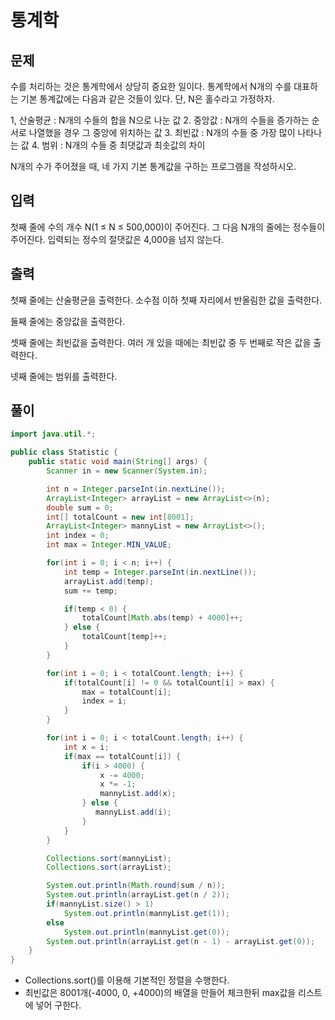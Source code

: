 # 통계학
## 문제
수를 처리하는 것은 통계학에서 상당히 중요한 일이다. 통계학에서 N개의 수를 대표하는 기본 통계값에는 다음과 같은 것들이 있다. 단, N은 홀수라고 가정하자.

1, 산술평균 : N개의 수들의 합을 N으로 나눈 값
2. 중앙값 : N개의 수들을 증가하는 순서로 나열했을 경우 그 중앙에 위치하는 값
3. 최빈값 : N개의 수들 중 가장 많이 나타나는 값
4. 범위 : N개의 수들 중 최댓값과 최솟값의 차이

N개의 수가 주어졌을 때, 네 가지 기본 통계값을 구하는 프로그램을 작성하시오.

## 입력
첫째 줄에 수의 개수 N(1 ≤ N ≤ 500,000)이 주어진다. 그 다음 N개의 줄에는 정수들이 주어진다. 입력되는 정수의 절댓값은 4,000을 넘지 않는다.

## 출력
첫째 줄에는 산술평균을 출력한다. 소수점 이하 첫째 자리에서 반올림한 값을 출력한다.

둘째 줄에는 중앙값을 출력한다.

셋째 줄에는 최빈값을 출력한다. 여러 개 있을 때에는 최빈값 중 두 번째로 작은 값을 출력한다.

넷째 줄에는 범위를 출력한다.


## 풀이
```java
import java.util.*;

public class Statistic {
    public static void main(String[] args) {
        Scanner in = new Scanner(System.in);

        int n = Integer.parseInt(in.nextLine());
        ArrayList<Integer> arrayList = new ArrayList<>(n);
        double sum = 0;
        int[] totalCount = new int[8001];
        ArrayList<Integer> mannyList = new ArrayList<>();
        int index = 0;
        int max = Integer.MIN_VALUE;

        for(int i = 0; i < n; i++) {
            int temp = Integer.parseInt(in.nextLine());
            arrayList.add(temp);
            sum += temp;

            if(temp < 0) {
                totalCount[Math.abs(temp) + 4000]++;
            } else {
                totalCount[temp]++;
            }
        }

        for(int i = 0; i < totalCount.length; i++) {
            if(totalCount[i] != 0 && totalCount[i] > max) {
                max = totalCount[i];
                index = i;
            }
        }

        for(int i = 0; i < totalCount.length; i++) {
            int x = i;
            if(max == totalCount[i]) {
                if(i > 4000) {
                    x -= 4000;
                    x *= -1;
                    mannyList.add(x);
                } else {
                   mannyList.add(i);
                }
            }
        }

        Collections.sort(mannyList);
        Collections.sort(arrayList);

        System.out.println(Math.round(sum / n));
        System.out.println(arrayList.get(n / 2));
        if(mannyList.size() > 1)
            System.out.println(mannyList.get(1));
        else
            System.out.println(mannyList.get(0));
        System.out.println(arrayList.get(n - 1) - arrayList.get(0));
    }
}
```

* Collections.sort()를 이용해 기본적인 정렬을 수행한다.
* 최빈값은 8001개(-4000, 0, +4000)의 배열을 만들어 체크한뒤 max값을 리스트에 넣어 구한다.